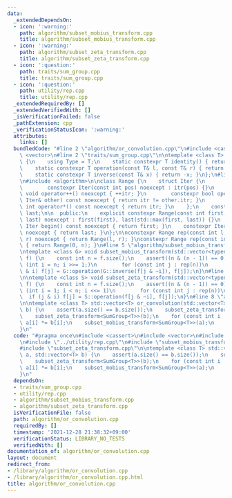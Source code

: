 ```yaml
---
data:
  _extendedDependsOn:
  - icon: ':warning:'
    path: algorithm/subset_mobius_transform.cpp
    title: algorithm/subset_mobius_transform.cpp
  - icon: ':warning:'
    path: algorithm/subset_zeta_transform.cpp
    title: algorithm/subset_zeta_transform.cpp
  - icon: ':question:'
    path: traits/sum_group.cpp
    title: traits/sum_group.cpp
  - icon: ':question:'
    path: utility/rep.cpp
    title: utility/rep.cpp
  _extendedRequiredBy: []
  _extendedVerifiedWith: []
  _isVerificationFailed: false
  _pathExtension: cpp
  _verificationStatusIcon: ':warning:'
  attributes:
    links: []
  bundledCode: "#line 2 \"algorithm/or_convolution.cpp\"\n#include <cassert>\n#include\
    \ <vector>\n#line 2 \"traits/sum_group.cpp\"\n\ntemplate <class T> struct SumGroup\
    \ {\n    using Type = T;\n    static constexpr T identity() { return T(0); }\n\
    \    static constexpr T operation(const T& l, const T& r) { return l + r; }\n\
    \    static constexpr T inverse(const T& x) { return -x; }\n};\n#line 2 \"utility/rep.cpp\"\
    \n#include <algorithm>\n\nclass Range {\n    struct Iter {\n        int itr;\n\
    \        constexpr Iter(const int pos) noexcept : itr(pos) {}\n        constexpr\
    \ void operator++() noexcept { ++itr; }\n        constexpr bool operator!=(const\
    \ Iter& other) const noexcept { return itr != other.itr; }\n        constexpr\
    \ int operator*() const noexcept { return itr; }\n    };\n    const Iter first,\
    \ last;\n\n  public:\n    explicit constexpr Range(const int first, const int\
    \ last) noexcept : first(first), last(std::max(first, last)) {}\n    constexpr\
    \ Iter begin() const noexcept { return first; }\n    constexpr Iter end() const\
    \ noexcept { return last; }\n};\n\nconstexpr Range rep(const int l, const int\
    \ r) noexcept { return Range(l, r); }\nconstexpr Range rep(const int n) noexcept\
    \ { return Range(0, n); }\n#line 5 \"algorithm/subset_mobius_transform.cpp\"\n\
    \ntemplate <class G> void subset_mobius_transform(std::vector<typename G::Type>&\
    \ f) {\n    const int n = f.size();\n    assert((n & (n - 1)) == 0);\n    for\
    \ (int i = n; i >>= 1;)\n        for (const int j : rep(n))\n            if (j\
    \ & i) f[j] = G::operation(G::inverse(f[j & ~i]), f[j]);\n}\n#line 5 \"algorithm/subset_zeta_transform.cpp\"\
    \n\ntemplate <class S> void subset_zeta_transform(std::vector<typename S::Type>&\
    \ f) {\n    const int n = f.size();\n    assert((n & (n - 1)) == 0);\n    for\
    \ (int i = 1; i < n; i <<= 1)\n        for (const int j : rep(n))\n          \
    \  if (j & i) f[j] = S::operation(f[j & ~i], f[j]);\n}\n#line 8 \"algorithm/or_convolution.cpp\"\
    \n\ntemplate <class T> std::vector<T> or_convolution(std::vector<T> a, std::vector<T>\
    \ b) {\n    assert(a.size() == b.size());\n    subset_zeta_transform<SumGroup<T>>(a);\n\
    \    subset_zeta_transform<SumGroup<T>>(b);\n    for (const int i : rep(a.size()))\
    \ a[i] *= b[i];\n    subset_mobius_transform<SumGroup<T>>(a);\n    return a;\n\
    }\n"
  code: "#pragma once\n#include <cassert>\n#include <vector>\n#include \"../traits/sum_group.cpp\"\
    \n#include \"../utility/rep.cpp\"\n#include \"subset_mobius_transform.cpp\"\n\
    #include \"subset_zeta_transform.cpp\"\n\ntemplate <class T> std::vector<T> or_convolution(std::vector<T>\
    \ a, std::vector<T> b) {\n    assert(a.size() == b.size());\n    subset_zeta_transform<SumGroup<T>>(a);\n\
    \    subset_zeta_transform<SumGroup<T>>(b);\n    for (const int i : rep(a.size()))\
    \ a[i] *= b[i];\n    subset_mobius_transform<SumGroup<T>>(a);\n    return a;\n\
    }\n"
  dependsOn:
  - traits/sum_group.cpp
  - utility/rep.cpp
  - algorithm/subset_mobius_transform.cpp
  - algorithm/subset_zeta_transform.cpp
  isVerificationFile: false
  path: algorithm/or_convolution.cpp
  requiredBy: []
  timestamp: '2021-12-28 21:38:32+09:00'
  verificationStatus: LIBRARY_NO_TESTS
  verifiedWith: []
documentation_of: algorithm/or_convolution.cpp
layout: document
redirect_from:
- /library/algorithm/or_convolution.cpp
- /library/algorithm/or_convolution.cpp.html
title: algorithm/or_convolution.cpp
---
```

